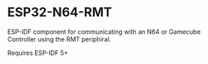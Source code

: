# ESP32-N64-RMT

ESP-IDF component for communicating with an N64 or Gamecube Controller using the RMT periphiral.

Requires ESP-IDF 5+
